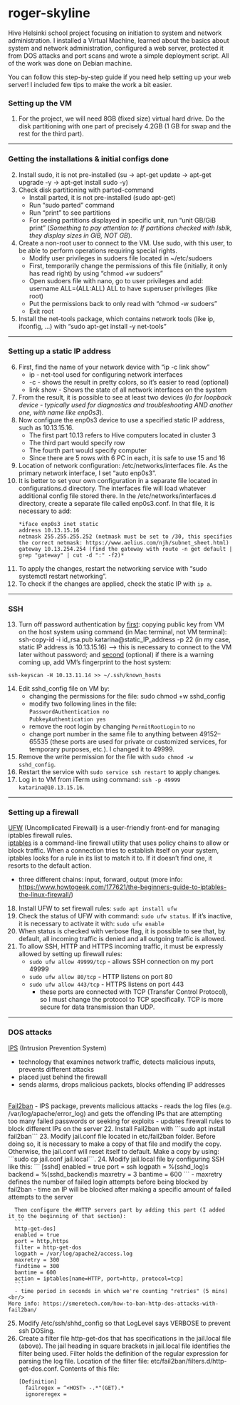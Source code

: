 # roger-skyline
Hive Helsinki school project focusing on initiation to system and network administration. I installed a Virtual Machine, learned about the basics about system and network administration, configured a web server, protected it from DOS attacks and port scans and wrote a simple deployment script. All of the work was done on Debian machine.

You can follow this step-by-step guide if you need help setting up your web server! I included few tips to make the work a bit easier.

### Setting up the VM
  1. For the project, we will need 8GB (fixed size) virtual hard drive. Do the disk partitioning with one part of precisely 4.2GB (1 GB for swap and the rest for the third part).

<hr>

### Getting the installations & initial configs done
  2. Install sudo, it is not pre-installed (su -> apt-get update -> apt-get upgrade -y -> apt-get install sudo -y)
  3. Check disk partitioning with parted-command
     - Install parted, it is not pre-installed (sudo apt-get)
     - Run “sudo parted” command
     - Run “print” to see partitions
     - For seeing partitions displayed in specific unit, run “unit GB/GiB print” (*Something to pay attention to: If partitions checked with lsblk, they         display sizes in GiB, NOT GB*). 
  4. Create a non-root user to connect to the VM. Use sudo, with this user, to be able to perform operations requiring special rights.
      - Modify user privileges in sudoers file located in ~/etc/sudoers
      - First, temporarily change the permissions of this file (initially, it only has read right) by using “chmod +w sudoers”
      - Open sudoers file with nano, go to user privileges and add: username ALL=(ALL:ALL) ALL to have superuser privileges (like root)
      - Put the permissions back to only read with “chmod -w sudoers”
      - Exit root
  5. Install the net-tools package, which contains network tools (like ip, ifconfig, …) with “sudo apt-get install -y net-tools”

<hr>

### Setting up a static IP address
  6. First, find the name of your network device with “ip -c link show”
     - ip - net-tool used for configuring network interfaces
     - -c - shows the result in pretty colors, so it’s easier to read (optional)
     - link show - Shows the state of all network interfaces on the system
  7. From the result, it is possible to see at least two devices (*lo for loopback device - typically used for diagnostics and troubleshooting AND            another one, with name like enp0s3*).
  8. Now configure the enp0s3 device to use a specified static IP address, such as 10.13.15.16.
     - The first part 10.13 refers to Hive computers located in cluster 3
     - The third part would specify row
     - The fourth part would specify computer 
     - Since there are 5 rows with 6 PC in each, it is safe to use 15 and 16
  9. Location of network configuration: /etc/networks/interfaces file. As the primary network interface, I set “auto enp0s3”. 
  10. It is better to set your own configuration in a separate file located in configurations.d directory. The interfaces file will load whatever               additional config file stored there. In the /etc/networks/interfaces.d directory, create a separate file called enp0s3.conf. In that file, it is         necessary to add:
      ```
      *iface enp0s3 inet static
      address 10.13.15.16
      netmask 255.255.255.252 (netmask must be set to /30, this specifies the correct netmask: https://www.aelius.com/njh/subnet_sheet.html)
      gateway 10.13.254.254 (find the gateway with route -n get default | grep "gateway" | cut -d ":" -f2)*
      ```
  11. To apply the changes, restart the networking service with “sudo systemctl restart networking”.
  12. To check if the changes are applied, check the static IP with  ```ip a```.

<hr>

### SSH
  13. Turn off password authentication by <ins>first</ins>: copying public key from VM on the host system using command (in Mac terminal, not VM terminal):      ssh-copy-id -i id_rsa.pub katarina@static_IP_address -p 22 (in my case, static IP address is 10.13.15.16) –> this is necessary to connect to the VM      later without password; and <ins>second</ins> (optional) if there is a warning coming up, add VM’s fingerprint to the host system: 
```
ssh-keyscan -H 10.13.11.14 >> ~/.ssh/known_hosts
```
  14. Edit sshd_config file on VM by:
      - changing the permissions for the file: sudo chmod +w sshd_config
      - modify two following lines in the file:
    <br/>
    ```
    PasswordAuthentication no
    ```
    <br/>
    ```
    PubkeyAuthentication yes
    ```
    <br/>
      - remove the root login by changing ```PermitRootLogin``` to ```no```
      - change port number in the same file to anything between 49152–65535 (these ports are used for private or customized services, for temporary             purposes, etc.). I changed it to 49999.
  15. Remove the write permission for the file with ```sudo chmod -w sshd_config```.
  16. Restart the service with ```sudo service ssh restart``` to apply changes.
  17. Log in to VM from iTerm using command: ```ssh -p 49999 katarina@10.13.15.16```.
  
  <hr>

### Setting up a firewall
<ins>UFW</ins> (Uncomplicated Firewall) is a user-friendly front-end for managing iptables firewall rules.<br/>
<ins>iptables</ins> is a command-line firewall utility that uses policy chains to allow or block traffic. When a connection tries to establish itself on your system, iptables looks for a rule in its list to match it to. If it doesn’t find one, it resorts to the default action.
  - three different chains: input, forward, output (more info: https://www.howtogeek.com/177621/the-beginners-guide-to-iptables-the-linux-firewall/)
  18. Install UFW to set firewall rules: ```sudo apt install ufw```
  19. Check the status of UFW with command: ```sudo ufw status```. If it’s inactive, it is necessary to activate it with: ```sudo ufw enable```
  20. When status is checked with verbose flag, it is possible to see that, by default, all incoming traffic is denied and all outgoing traffic is             allowed.
  21. To allow SSH, HTTP and HTTPS incoming traffic, it must be expressly allowed by setting up firewall rules:
      - ```sudo ufw allow 49999/tcp``` - allows SSH connection on my port 49999
      - ```sudo ufw allow 80/tcp``` - HTTP listens on port 80
      - ```sudo ufw allow 443/tcp``` - HTTPS listens on port 443
        - these ports are connected with TCP (Transfer Control Protocol), so I must change the protocol to TCP specifically. TCP is more secure for data         transmission than UDP.

<hr>

### DOS attacks
<ins>IPS</ins> (Intrusion Prevention System)
  - technology that examines network traffic, detects malicious inputs, prevents different attacks
  - placed just behind the firewall
  - sends alarms, drops malicious packets, blocks offending IP addresses
<br/>
<ins>Fail2ban</ins>
  - IPS package, prevents malicious attacks
  - reads the log files (e.g. /var/log/apache/error_log) and gets the offending IPs that are attempting too many failed passwords or seeking for             exploits
  - updates firewall rules to block different IPs on the server
  22. Install Fail2ban with ```sudo apt install fail2ban```
  23. Modify jail.conf file located in etc/fail2ban folder. Before doing so, it is necessary to make a copy of that file and modify the copy. Otherwise,       the jail.conf will reset itself to default. Make a copy by using: ```sudo cp jail.conf jail.local```.
  24. Modify jail.local file by configuring SSH like this:
      ```
      [sshd]
      enabled = true
      port    = ssh 
      logpath = %(sshd_log)s
      backend = %(sshd_backend)s
      maxretry = 3 
      bantime = 600
      ```
      - maxretry defines the number of failed login attempts before being blocked by fail2ban
      - time an IP will be blocked after making a specific amount of failed attempts to the server

      Then configure the #HTTP servers part by adding this part (I added it to the beginning of that section):
      ```
      http-get-dos]
      enabled = true
      port = http,https
      filter = http-get-dos
      logpath = /var/log/apache2/access.log
      maxretry = 300
      findtime = 300
      bantime = 600
      action = iptables[name=HTTP, port=http, protocol=tcp]
      ```
      - time period in seconds in which we're counting "retries" (5 mins)<br/>
    More info: https://smeretech.com/how-to-ban-http-dos-attacks-with-fail2ban/ 
  25. Modify /etc/ssh/shhd_config so that LogLevel says VERBOSE to prevent ssh DOSing.
  26. Create a filter file http-get-dos that has specifications in the jail.local file (above). The jail heading in square brackets in jail.local file         identifies the filter being used. Filter holds the definition of the regular expression for parsing the log file. Location of the filter file:           etc/fail2ban/filters.d/http-get-dos.conf. 
        Contents of this file:
        ```
        [Definition]
          failregex = ^<HOST> -.*"(GET).*
          ignoreregex =
        ```










